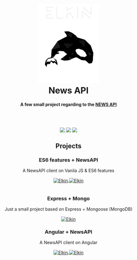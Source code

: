 <h1 align="center">
  <br>
  <a href="https://github.com/elkinny">
    <img src="https://raw.githubusercontent.com/elkinny/Curriculum-Vitae/master/ekins_logo.png" alt="Elkin" width="200">
  </a>
  <br>
    News API
  <br>
</h1>

<h4 align="center"> A few small project regarding to the <a href="https://newsapi.org/">NEWS API</a></h4>

<br>
<br>
<p align="center">
    <img src="https://forthebadge.com/images/badges/built-with-love.svg">
    <img src="https://forthebadge.com/images/badges/fuck-it-ship-it.svg">
    <img src="https://forthebadge.com/images/badges/gluten-free.svg">
</p>

<h2 align="center">Projects</h2>
  <div align="center">
    <h3>ES6 features + NewsAPI</h3> <p>A NewsAPI client on Vanila JS & ES6 features</p>
    <a href="https://elkinny.github.io/NewsAPI/news-app/index.html">
      <img align="center" src="https://raw.githubusercontent.com/elkinny/NewsAPI/master/preview-btn.png" alt="Elkin" width="250">
    </a>
    <a href="https://github.com/elkinny/NewsAPI/tree/master/news-app"><img align="center" src="https://raw.githubusercontent.com/elkinny/NewsAPI/master/code-btn.png" alt="Elkin" width="250"></a>
  </div>
  <br>
  <div align="center">
    <h3>Express + Mongo</h3> <p>Just a small project based on Express + Mongoose (MongoDB)</p>
    <a href="https://github.com/elkinny/NewsAPI/tree/master/news-api"><img align="center" src="https://raw.githubusercontent.com/elkinny/NewsAPI/master/code-btn.png" alt="Elkin" width="250"></a>
  </div>
  
  <div align="center">
    <h3>Angular + NewsAPI</h3> <p>A NewsAPI client on Angular</p>
    <a href="https://elkinny.github.io/NewsAPI/news-ng/index.html">
      <img align="center" src="https://raw.githubusercontent.com/elkinny/NewsAPI/master/preview-btn.png" alt="Elkin" width="250">
    </a>
    <a href="https://github.com/elkinny/NewsAPI/tree/master/news-ng">
      <img align="center" src="https://raw.githubusercontent.com/elkinny/NewsAPI/master/code-btn.png" alt="Elkin" width="250">
    </a>
  </div>
